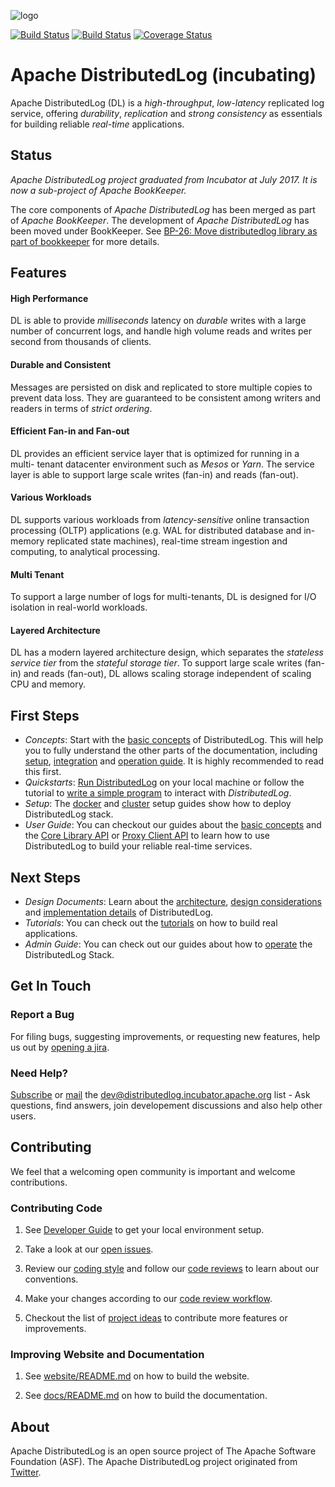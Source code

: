 ![logo](/website/images/distributedlog_logo_m.png?raw=true "Apache DistributedLog logo")

[![Build Status](https://travis-ci.org/apache/incubator-distributedlog.svg?branch=master)](https://travis-ci.org/apache/incubator-distributedlog)
[![Build Status](https://builds.apache.org/buildStatus/icon?job=distributedlog-nightly-build)](https://builds.apache.org/job/distributedlog-nightly-build/)
[![Coverage Status](https://coveralls.io/repos/github/apache/incubator-distributedlog/badge.svg?branch=master)](https://coveralls.io/github/apache/incubator-distributedlog?branch=master)

# Apache DistributedLog (incubating)

Apache DistributedLog (DL) is a *high-throughput*, *low-latency* replicated log service, offering
*durability*, *replication* and *strong consistency* as essentials for building
reliable _real-time_ applications.

## Status

_Apache DistributedLog project graduated from Incubator at July 2017. It is now a sub-project of Apache BookKeeper._

The core components of _Apache DistributedLog_ has been merged as part of _Apache BookKeeper_. The development of _Apache DistributedLog_ has been moved under BookKeeper.
See [BP-26: Move distributedlog library as part of bookkeeper](http://bookkeeper.apache.org/bps/BP-26-move-distributedlog-core-library/) for more details.

## Features

#### High Performance

DL is able to provide *milliseconds* latency on *durable* writes with a large number
of concurrent logs, and handle high volume reads and writes per second from
thousands of clients.

#### Durable and Consistent

Messages are persisted on disk and replicated to store multiple copies to
prevent data loss. They are guaranteed to be consistent among writers and
readers in terms of *strict ordering*.

#### Efficient Fan-in and Fan-out

DL provides an efficient service layer that is optimized for running in a multi-
tenant datacenter environment such as _Mesos_ or _Yarn_. The service layer is able
to support large scale writes (fan-in) and reads (fan-out).

#### Various Workloads

DL supports various workloads from *latency-sensitive* online transaction
processing (OLTP) applications (e.g. WAL for distributed database and in-memory
replicated state machines), real-time stream ingestion and computing, to
analytical processing.

#### Multi Tenant

To support a large number of logs for multi-tenants, DL is designed for I/O
isolation in real-world workloads.

#### Layered Architecture

DL has a modern layered architecture design, which separates the *stateless
service tier* from the *stateful storage tier*. To support large scale writes (fan-
in) and reads (fan-out), DL allows scaling storage independent of scaling CPU
and memory.

## First Steps

* *Concepts*: Start with the [basic concepts](http://distributedlog.incubator.apache.org/docs/latest/basics/introduction) of DistributedLog.
  This will help you to fully understand the other parts of the documentation,
  including [setup](http://distributedlog.incubator.apache.org/docs/latest/deployment/cluster),
  [integration](http://distributedlog.incubator.apache.org/docs/latest/user_guide/api/main.html) and
  [operation guide](http://distributedlog.incubator.apache.org/docs/latest/admin_guide/main.html).
  It is highly recommended to read this first.
* *Quickstarts*: [Run DistributedLog](http://distributedlog.incubator.apache.org/docs/latest/start/quickstart) on your local machine
  or follow the tutorial to [write a simple program](http://distributedlog.incubator.apache.org/docs/latest/tutorials/basic-1) to interact with _DistributedLog_.
* *Setup*: The [docker](http://distributedlog.incubator.apache.org/docs/latest/deployment/docker) and [cluster](http://distributedlog.incubator.apache.org/docs/latest/deployment/cluster) setup guides show how to deploy DistributedLog stack.
* *User Guide*: You can checkout our guides about the [basic concepts](http://distributedlog.incubator.apache.org/docs/latest/basics/introduction) and the [Core Library API](http://distributedlog.incubator.apache.org/docs/latest/user_guide/api/core) or [Proxy Client API](http://distributedlog.incubator.apache.org/docs/latest/user_guide/api/proxy)
  to learn how to use DistributedLog to build your reliable real-time services.

## Next Steps

* *Design Documents*: Learn about the [architecture](http://distributedlog.incubator.apache.org/docs/latest/user_guide/architecture/main),
  [design considerations](http://distributedlog.incubator.apache.org/docs/latest/user_guide/design/main) and 
  [implementation details](http://distributedlog.incubator.apache.org/docs/latest/user_guide/implementation/main) of DistributedLog.
* *Tutorials*: You can check out the [tutorials](http://distributedlog.incubator.apache.org/docs/latest/tutorials/main) on how to build real applications.
* *Admin Guide*: You can check out our guides about how to [operate](http://distributedlog.incubator.apache.org/docs/latest/admin_guide/main) the DistributedLog Stack.

## Get In Touch

### Report a Bug

For filing bugs, suggesting improvements, or requesting new features, help us out by [opening a jira](https://issues.apache.org/jira/browse/DL).

### Need Help?

[Subscribe](mailto:dev-subscribe@distributedlog.incubator.apache.org) or [mail](mailto:dev@distributedlog.incubator.apache.org) the [dev@distributedlog.incubator.apache.org](mailto:dev@distributedlog.incubator.apache.org) list - Ask questions, find answers, join developement discussions and also help other users.

## Contributing

We feel that a welcoming open community is important and welcome contributions.

### Contributing Code

1. See [Developer Guide](https://cwiki.apache.org/confluence/display/DL/Developer+Guide) to get your local environment setup.

2. Take a look at our [open issues](https://issues.apache.org/jira/browse/DL).

3. Review our [coding style](https://cwiki.apache.org/confluence/pages/viewpage.action?pageId=65867477) and follow our [code reviews](https://github.com/apache/incubator-distributedlog/pulls) to learn about our conventions.

4. Make your changes according to our [code review workflow](https://cwiki.apache.org/confluence/display/DL/Contributing+to+DistributedLog#ContributingtoDistributedLog-ContributingCodeChanges).

5. Checkout the list of [project ideas](https://cwiki.apache.org/confluence/display/DL/Project+Ideas) to contribute more features or improvements.

### Improving Website and Documentation

1. See [website/README.md](/website/README.md) on how to build the website.

2. See [docs/README.md](/docs/README.md) on how to build the documentation.

## About

Apache DistributedLog is an open source project of The Apache Software Foundation (ASF). The Apache DistributedLog project originated from [Twitter](https://twitter.com/).
